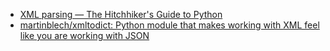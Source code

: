 - [XML parsing — The Hitchhiker's Guide to Python](http://docs.python-guide.org/en/latest/scenarios/xml/)
- [martinblech/xmltodict: Python module that makes working with XML feel like you are working with JSON](https://github.com/martinblech/xmltodict)